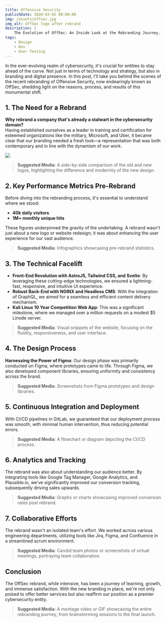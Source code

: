```yaml
---
title: Offensive Security
publishDate: 2020-03-02 00:00:00
img: /assets/offsec.jpg
img_alt: OffSec logo after rebrand
description: |
    The Evolution of OffSec: An Inside Look at the Rebranding Journey.
tags:
    - Design
    - Dev
    - User Testing
---
```


In the ever-evolving realm of cybersecurity, it's crucial for entities to stay ahead of the curve. Not just in terms of technology and strategy, but also in branding and digital presence. In this post, I'll take you behind the scenes of the recent rebranding of Offensive Security, now endearingly known as OffSec, shedding light on the reasons, process, and results of this monumental shift.

## 1. The Need for a Rebrand

**Why rebrand a company that's already a stalwart in the cybersecurity domain?**  
Having established ourselves as a leader in training and certification for esteemed organizations like the military, Microsoft, and Uber, it became clear that our branding needed a fresh look—a representation that was both contemporary and in line with the dynamism of our work.

![](/assets/logo-change.png)

> **Suggested Media**: A side-by-side comparison of the old and new logos, highlighting the difference and modernity of the new design.

## 2. Key Performance Metrics Pre-Rebrand

Before diving into the rebranding process, it's essential to understand where we stood:

-   **40k daily visitors**
-   **1M+ monthly unique hits**

These figures underpinned the gravity of the undertaking. A rebrand wasn't just about a new logo or website redesign; it was about enhancing the user experience for our vast audience.

> **Suggested Media**: Infographics showcasing pre-rebrand statistics.

## 3. The Technical Facelift

-   **Front-End Revolution with AstroJS, Tailwind CSS, and Svelte**: By leveraging these cutting-edge technologies, we ensured a lightning-fast, responsive, and intuitive UI experience.
-   **Robust Back-End with NGINX and Headless CMS**: With the integration of GraphQL, we aimed for a seamless and efficient content delivery mechanism.
-   **Kali Linux 10 Year Competition Web App**: This was a significant milestone, where we managed over a million requests on a modest $5 Linode server.

> **Suggested Media**: Visual snippets of the website, focusing on the fluidity, responsiveness, and user interface.

## 4. The Design Process

**Harnessing the Power of Figma**: Our design phase was primarily conducted on Figma, where prototypes came to life. Through Figma, we also developed component libraries, ensuring uniformity and consistency across the brand.

> **Suggested Media**: Screenshots from Figma prototypes and design libraries.

## 5. Continuous Integration and Deployment

With CI/CD pipelines in GitLab, we guaranteed that our deployment process was smooth, with minimal human intervention, thus reducing potential errors.

> **Suggested Media**: A flowchart or diagram depicting the CI/CD process.

## 6. Analytics and Tracking

The rebrand was also about understanding our audience better. By integrating tools like Google Tag Manager, Google Analytics, and Plausible.io, we've significantly improved our conversion tracking, subsequently driving sales upwards.

> **Suggested Media**: Graphs or charts showcasing improved conversion rates post rebrand.

## 7. Collaborative Efforts

The rebrand wasn't an isolated team's effort. We worked across various engineering departments, utilizing tools like Jira, Figma, and Confluence in a streamlined scrum environment.

> **Suggested Media**: Candid team photos or screenshots of virtual meetings, portraying team collaboration.

## Conclusion

The OffSec rebrand, while intensive, has been a journey of learning, growth, and immense satisfaction. With the new branding in place, we're not only poised to offer better services but also reaffirm our position as a premier cybersecurity entity.

> **Suggested Media**: A montage video or GIF showcasing the entire rebranding journey, from brainstorming sessions to the final launch.
